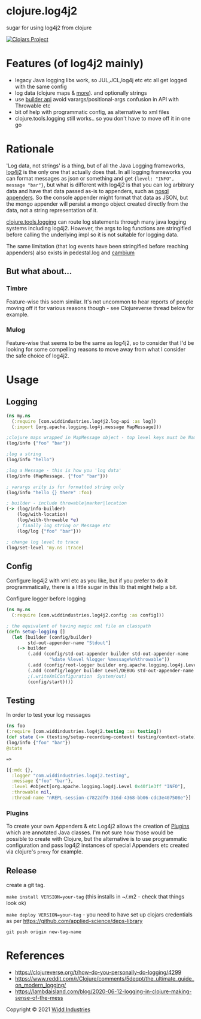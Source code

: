 # clojure.log4j2

sugar for using log4j2 from clojure

[![Clojars Project](https://img.shields.io/clojars/v/com.widdindustries/clojure.log4j2.svg)](https://clojars.org/com.widdindustries/clojure.log4j2)

# Features (of log4j2 mainly)

* legacy Java logging libs work, so JUL,JCL,log4j etc etc all get logged with the same config
* log data (clojure maps & [more](https://logging.apache.org/log4j/2.x/manual/messages.html)). and optionally strings
* use [builder api](https://logging.apache.org/log4j/2.x/manual/logbuilder.html) avoid varargs/positional-args confusion in API with Throwable etc
* bit of help with programmatic config, as alternative to xml files
* clojure.tools.logging still works.. so you don't have to move off it in one go

# Rationale

'Log data, not strings' is a thing, but of all the Java Logging frameworks, [log4j2](https://logging.apache.org/log4j/2.x/) is the 
only one that actually does that. In all logging frameworks you can format messages as
json or something and get `{level: "INFO", message "bar"}`, but what is different with log4j2
is that you can log arbitrary data and have that data passed as-is to appenders, such as 
[nosql appenders](https://logging.apache.org/log4j/2.x/manual/appenders.html#NoSQLAppender). So the console
appender might format that data as JSON, but the mongo appender will persist a mongo object 
created directly from the data, not a string representation of it.

[clojure.tools.logging](https://github.com/clojure/tools.logging) can route log statements
through many java logging systems including log4j2. However, the args to log
functions are stringified before calling the underlying impl so it is not suitable for logging data.

The same limitation (that log events have been stringified before 
reaching appenders) also exists in pedestal.log and [cambium](https://github.com/cambium-clojure)

## But what about...

### Timbre

Feature-wise this seem similar. It's not uncommon to hear reports of people moving off it for various reasons though - see Clojureverse thread below for example.

### Mulog

Feature-wise that seems to be the same as log4j2, so to consider that I'd be looking for some
compelling reasons to move away from what I consider the safe choice of log4j2.

# Usage

## Logging 

```clojure
(ns my.ns
  (:require [com.widdindustries.log4j2.log-api :as log])
  (:import [org.apache.logging.log4j.message MapMessage]))

;clojure maps wrapped in MapMessage object - top level keys must be Named (string, keyword, symbol etc)
(log/info {"foo" "bar"})

;log a string
(log/info "hello")

;log a Message - this is how you 'log data'
(log/info (MapMessage. {"foo" "bar"}))

; varargs arity is for formatted string only
(log/info "hello {} there" :foo)

; builder - include throwable|marker|location
(-> (log/info-builder)
    (log/with-location)
    (log/with-throwable *e)
    ; finally log string or Message etc
    (log/log {"foo" "bar"}))

; change log level to trace
(log/set-level 'my.ns :trace)

```
## Config

Configure log4j2 with xml etc as you like, but if you prefer
to do it programmatically, there is a little sugar in this lib that might help a bit.

Configure logger before logging

```clojure
(ns my.ns
  (:require [com.widdindustries.log4j2.config :as config]))

; the equivalent of having magic xml file on classpath
(defn setup-logging []
  (let [builder (config/builder)
        std-out-appender-name "Stdout"]
    (-> builder
        (.add (config/std-out-appender builder std-out-appender-name
                "%date %level %logger %message%n%throwable"))
        (.add (config/root-logger builder org.apache.logging.log4j.Level/INFO std-out-appender-name))
        (.add (config/logger builder Level/DEBUG std-out-appender-name "my.ns"))
        ;(.writeXmlConfiguration  System/out)
        (config/start))))

```

## Testing 

In order to test your log messages 

```clojure 
(ns foo 
(:require [com.widdindustries.log4j2.testing :as testing])
(def state (-> (testing/setup-recording-context) testing/context-state))
(log/info {"foo" "bar"})
@state

=> 

[{:mdc {},
  :logger "com.widdindustries.log4j2.testing",
  :message {"foo" "bar"},
  :level #object[org.apache.logging.log4j.Level 0x40f1e3ff "INFO"],
  :throwable nil,
  :thread-name "nREPL-session-c7822df9-316d-4368-bb06-cdc3e407508e"}]
```

### Plugins

To create your own Appenders & etc Log4j2 allows the creation of [Plugins](https://logging.apache.org/log4j/2.x/manual/plugins.html)
which are annotated Java classes. I'm not sure how those would be possible to create with Clojure, but
the alternative is to use programmatic configuration and pass log4j2 instances of special Appenders
etc created via clojure's `proxy` for example.

## Release

create a git tag.

`make install VERSION=your-tag` (this installs in ~/.m2 - check that things look ok)

`make deploy VERSION=your-tag`  - you need to have set up clojars credentials as per https://github.com/applied-science/deps-library

`git push origin new-tag-name`

# References

* https://clojureverse.org/t/how-do-you-personally-do-logging/4299
* https://www.reddit.com/r/Clojure/comments/5deqpt/the_ultimate_guide_on_modern_logging/
* https://lambdaisland.com/blog/2020-06-12-logging-in-clojure-making-sense-of-the-mess


Copyright © 2021 [Widd Industries](https://widdindustries.com/about/)

